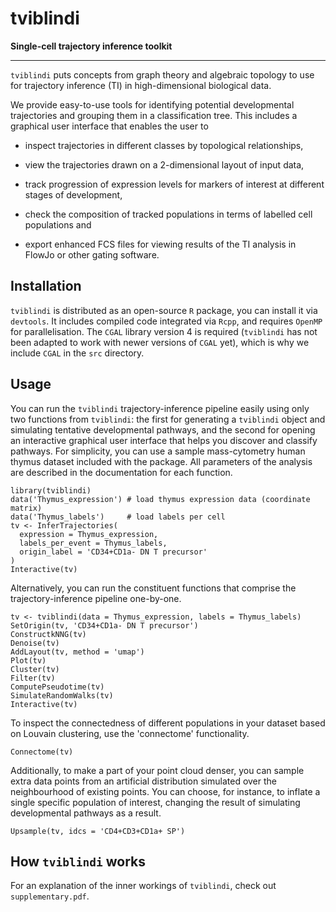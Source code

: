 # tviblindi

**Single-cell trajectory inference toolkit**

- - - - -

`tviblindi` puts concepts from graph theory and algebraic topology to use for trajectory inference (TI) in high-dimensional biological data.

We provide easy-to-use tools for identifying potential developmental trajectories and grouping them in a classification tree.
This includes a graphical user interface that enables the user to

* inspect trajectories in different classes by topological relationships,

* view the trajectories drawn on a 2-dimensional layout of input data,

* track progression of expression levels for markers of interest at different stages of development,

* check the composition of tracked populations in terms of labelled cell populations and

* export enhanced FCS files for viewing results of the TI analysis in FlowJo or other gating software.

## Installation

`tviblindi` is distributed as an open-source `R` package, you can install it via `devtools`.
It includes compiled code integrated via `Rcpp`, and requires `OpenMP` for parallelisation.
The `CGAL` library version 4 is required (`tviblindi` has not been adapted to work with newer versions of `CGAL` yet), which is why we include `CGAL` in the `src` directory.

## Usage

You can run the `tviblindi` trajectory-inference pipeline easily using only two functions from `tviblindi`: the first for generating a `tviblindi` object and simulating tentative developmental pathways, and the second for opening an interactive graphical user interface that helps you discover and classify pathways. For simplicity, you can use a sample mass-cytometry human thymus dataset included with the package. All parameters of the analysis are described in the documentation for each function.

```
library(tviblindi)
data('Thymus_expression') # load thymus expression data (coordinate matrix)
data('Thymus_labels')     # load labels per cell
tv <- InferTrajectories(
  expression = Thymus_expression,
  labels_per_event = Thymus_labels,
  origin_label = 'CD34+CD1a- DN T precursor'
)
Interactive(tv)
```

Alternatively, you can run the constituent functions that comprise the trajectory-inference pipeline one-by-one.

```
tv <- tviblindi(data = Thymus_expression, labels = Thymus_labels)
SetOrigin(tv, 'CD34+CD1a- DN T precursor')
ConstructkNNG(tv)
Denoise(tv)
AddLayout(tv, method = 'umap')
Plot(tv)
Cluster(tv)
Filter(tv)
ComputePseudotime(tv)
SimulateRandomWalks(tv)
Interactive(tv)
```

To inspect the connectedness of different populations in your dataset based on Louvain clustering, use the 'connectome' functionality.

```
Connectome(tv)
```

Additionally, to make a part of your point cloud denser, you can sample extra data points from an artificial distribution simulated over the neighbourhood of existing points.
You can choose, for instance, to inflate a single specific population of interest, changing the result of simulating developmental pathways as a result.

```
Upsample(tv, idcs = 'CD4+CD3+CD1a+ SP')
```

## How `tviblindi` works

For an explanation of the inner workings of `tviblindi`, check out `supplementary.pdf`.

